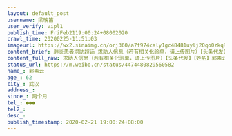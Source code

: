 ```yaml
---
layout: default_post
username: 梁晚笛
user_verify: vipl1
publish_time: FriFeb2119:00:24+08002020
crawl_time: 20200225-11:51:03
imageurl: https://wx2.sinaimg.cn/orj360/a7f974caly1gc48481uylj20qo0zkq9a.jpg,https://wx4.sinaimg.cn/orj360/a7f974caly1gc4848pmjtj20qo0zk0zk.jpg,https://wx4.sinaimg.cn/orj360/a7f974caly1gc4849pk3kj20qo0k0jv9.jpg,https://wx3.sinaimg.cn/orj360/a7f974caly1gc484a2l65j20aj0m8t9b.jpg
content_brief: 肺炎患者求助超话 求助人信息（若有相关化验单，请上传图片）【头条代发】【姓名】郭素云【年龄】62【所在城市】武汉【详细地址】武汉市洪山区南湖北路保利蓝海郡【患病时间】两个月【急需的帮助】急需入院脑部手术【联系人】刘洁【联系方式】●●●【诊断信息】在1月21日核磁确诊小 ...全文
content_full_raw: 求助人信息（若有相关化验单，请上传图片）【头条代发】【姓名】郭素云【年龄】62【所在城市】武汉【详细地址】武汉市洪山区南湖北路保利蓝海郡【患病时间】两个月【急需的帮助】急需入院脑部手术【联系人】刘洁【联系方式】●●●【诊断信息】在1月21日核磁确诊小脑蚓部病变，因疫情封城耽搁了一个，现在已经恶化，急需入院手术
status_url: https://m.weibo.cn/status/4474480829560582
name_: 郭素云
age_: 62
city_: 武汉
address_: 
since_: 两个月
tel_: ●●●
tel2_: 
desc_: 
publish_timestamp: 2020-02-21 19:00:24+08:00
---
```

